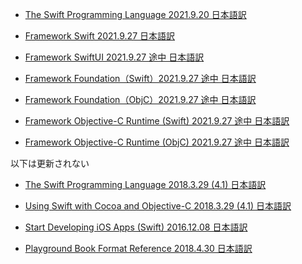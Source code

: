 ﻿* [The Swift Programming Language 2021.9.20 日本語訳](https://rusutikaa.github.io/docs/docs.swift.org/swift-book/index.html)

* [Framework Swift 2021.9.27 日本語訳](https://rusutikaa.github.io/docs/developer.apple.com/documentation/swift.html)

* [Framework SwiftUI 2021.9.27 途中 日本語訳](https://rusutikaa.github.io/docs/developer.apple.com/documentation/swiftui.html)

* [Framework Foundation（Swift）2021.9.27 途中 日本語訳](https://rusutikaa.github.io/docs/developer.apple.com/documentation/foundation.html)
* [Framework Foundation（ObjC）2021.9.27 途中 日本語訳](https://rusutikaa.github.io/docs/developer.apple.com2/documentation/foundation_language-objc.html)

* [Framework Objective-C Runtime (Swift) 2021.9.27 途中 日本語訳](https://rusutikaa.github.io/docs/developer.apple.com/documentation/objectivec.html)
* [Framework Objective-C Runtime (ObjC) 2021.9.27 途中 日本語訳](https://rusutikaa.github.io/docs/developer.apple.com2/documentation/objectivec_language-objc.html)

以下は更新されない

* [The Swift Programming Language 2018.3.29 (4.1) 日本語訳](https://rusutikaa.github.io/docs/developer.apple.com/library/archive/documentation/Swift/Conceptual/Swift_Programming_Language/index.html)

* [Using Swift with Cocoa and Objective-C 2018.3.29 (4.1) 日本語訳](https://rusutikaa.github.io/docs/developer.apple.com/library/archive/documentation/Swift/Conceptual/BuildingCocoaApps/index.html)

* [Start Developing iOS Apps (Swift) 2016.12.08 日本語訳](https://rusutikaa.github.io/docs/developer.apple.com/library/archive/referencelibrary/GettingStarted/DevelopiOSAppsSwift/index.html)

* [Playground Book Format Reference 2018.4.30 日本語訳](https://rusutikaa.github.io/docs/developer.apple.com/library/archive/documentation/Xcode/Conceptual/swift_playgrounds_doc_format/index.html)


